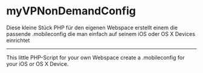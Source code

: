 # myVPNonDemandConfig

Diese kleine Stück PHP für den eigenen Webspace erstellt einem die passende .mobileconfig die man einfach auf seinem iOS oder OS X Devices einrichtet

___

This little PHP-Script for your own Webspace create a .mobileconfig for your iOS or OS X Device.
